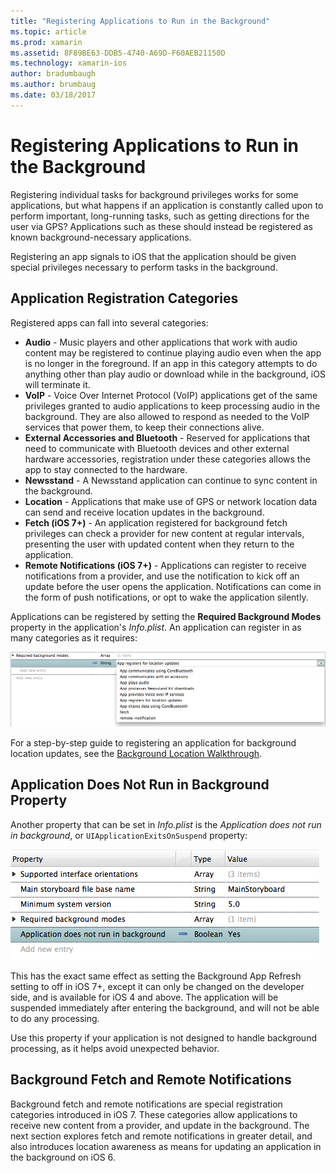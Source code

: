 ```yaml
---
title: "Registering Applications to Run in the Background"
ms.topic: article
ms.prod: xamarin
ms.assetid: 8F89BE63-DDB5-4740-A69D-F60AEB21150D
ms.technology: xamarin-ios
author: bradumbaugh
ms.author: brumbaug
ms.date: 03/18/2017
---
```


# Registering Applications to Run in the Background

Registering individual tasks for background privileges works for some applications, but what happens if an application is constantly called upon to perform important, long-running tasks, such as getting directions for the user via GPS? Applications such as these should instead be registered as known background-necessary applications.

Registering an app signals to iOS that the application should be given special privileges necessary to perform tasks in the background.

## Application Registration Categories

Registered apps can fall into several categories:

-  **Audio** - Music players and other applications that work with audio content may be registered to continue playing audio even when the app is no longer in the foreground. If an app in this category attempts to do anything other than play audio or download while in the background, iOS will terminate it.
-  **VoIP** - Voice Over Internet Protocol (VoIP) applications get of the same privileges granted to audio applications to keep processing audio in the background. They are also allowed to respond as needed to the VoIP services that power them, to keep their connections alive.
-  **External Accessories and Bluetooth** - Reserved for applications that need to communicate with Bluetooth devices and other external hardware accessories, registration under these categories allows the app to stay connected to the hardware.
-  **Newsstand** - A Newsstand application can continue to sync content in the background.
-  **Location** - Applications that make use of GPS or network location data can send and receive location updates in the background.
-  **Fetch (iOS 7+)** - An application registered for background fetch privileges can check a provider for new content at regular intervals, presenting the user with updated content when they return to the application.
-  **Remote Notifications (iOS 7+)** - Applications can register to receive notifications from a provider, and use the notification to kick off an update before the user opens the application. Notifications can come in the form of push notifications, or opt to wake the application silently.


Applications can be registered by setting the **Required Background Modes** property in the application's *Info.plist*. An application can register in as many categories as it requires:

 [ ![](registering-applications-to-run-in-background-images/bgmodes.png "Setting the background modes")](registering-applications-to-run-in-background-images/bgmodes.png)

For a step-by-step guide to registering an application for background location updates, see the [Background Location Walkthrough](~/ios/app-fundamentals/backgrounding/ios-backgrounding-walkthroughs/location-walkthrough.md).

## Application Does Not Run in Background Property

Another property that can be set in *Info.plist* is the *Application does not run in background*, or `UIApplicationExitsOnSuspend` property:

 [ ![](registering-applications-to-run-in-background-images/plist.png "Disabling Background Running")](registering-applications-to-run-in-background-images/plist.png)

This has the exact same effect as setting the Background App Refresh setting to off in iOS 7+, except it can only be changed on the developer side, and is available for iOS 4 and above. The application will be suspended immediately after entering the background, and will not be able to do any processing.

Use this property if your application is not designed to handle background processing, as it helps avoid unexpected behavior.

## Background Fetch and Remote Notifications

Background fetch and remote notifications are special registration categories introduced in iOS 7. These categories allow applications to receive new content from a provider, and update in the background. The next section explores fetch and remote notifications in greater detail, and also introduces location awareness as means for updating an application in the background on iOS 6.
